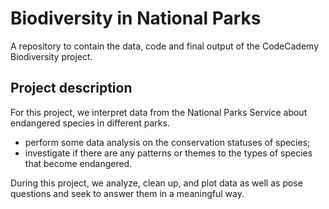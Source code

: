 # Biodiversity in National Parks
A repository to contain the data, code and final output of the CodeCademy Biodiversity project.

## Project description
For this project, we interpret data from the National Parks Service about endangered species in different parks.

- perform some data analysis on the conservation statuses of species;
- investigate if there are any patterns or themes to the types of species that become endangered. 

During this project, we analyze, clean up, and plot data as well as pose questions and seek to answer them in a meaningful way.
